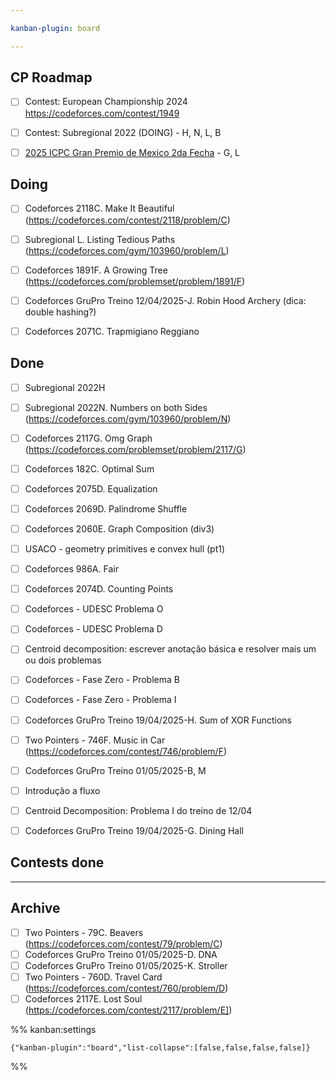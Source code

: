 ```yaml
---

kanban-plugin: board

---
```


## CP Roadmap

- [ ] Contest: European Championship 2024 https://codeforces.com/contest/1949
- [ ] Contest: Subregional 2022 (DOING) - H, N, L, B
- [ ] [2025 ICPC Gran Premio de Mexico 2da Fecha](https://codeforces.com/gym/105979) - G, L


## Doing

- [ ] Codeforces 2118C. Make It Beautiful (https://codeforces.com/contest/2118/problem/C)
- [ ] Subregional L. Listing Tedious Paths (https://codeforces.com/gym/103960/problem/L)
- [ ] Codeforces 1891F. A Growing Tree (https://codeforces.com/problemset/problem/1891/F)
- [ ] Codeforces GruPro Treino 12/04/2025-J. Robin Hood Archery (dica: double hashing?)
- [ ] Codeforces 2071C. Trapmigiano Reggiano


## Done

- [ ] Subregional 2022H
- [ ] Subregional 2022N. Numbers on both Sides (https://codeforces.com/gym/103960/problem/N)
- [ ] Codeforces 2117G. Omg Graph (https://codeforces.com/problemset/problem/2117/G)
- [ ] Codeforces 182C. Optimal Sum
- [ ] Codeforces 2075D. Equalization
- [ ] Codeforces 2069D. Palindrome Shuffle
- [ ] Codeforces 2060E. Graph Composition (div3)
- [ ] USACO - geometry primitives e convex hull (pt1)
- [ ] Codeforces 986A. Fair
- [ ] Codeforces 2074D. Counting Points
- [ ] Codeforces - UDESC Problema O
- [ ] Codeforces - UDESC Problema D
- [ ] Centroid decomposition: escrever anotação básica e resolver mais um ou dois problemas
- [ ] Codeforces - Fase Zero - Problema B
- [ ] Codeforces - Fase Zero - Problema I
- [ ] Codeforces GruPro Treino 19/04/2025-H. Sum of XOR Functions
- [ ] Two Pointers - 746F. Music in Car (https://codeforces.com/contest/746/problem/F)
- [ ] Codeforces GruPro Treino 01/05/2025-B, M
- [ ] Introdução a fluxo
- [ ] Centroid Decomposition: Problema I do treino de 12/04
- [ ] Codeforces  GruPro Treino 19/04/2025-G. Dining Hall


## Contests done



***

## Archive

- [ ] Two Pointers - 79C. Beavers (https://codeforces.com/contest/79/problem/C)
- [ ] Codeforces GruPro Treino 01/05/2025-D. DNA
- [ ] Codeforces GruPro Treino 01/05/2025-K. Stroller
- [ ] Two Pointers - 760D. Travel Card (https://codeforces.com/contest/760/problem/D)
- [ ] Codeforces 2117E. Lost Soul (https://codeforces.com/contest/2117/problem/E])

%% kanban:settings
```
{"kanban-plugin":"board","list-collapse":[false,false,false,false]}
```
%%